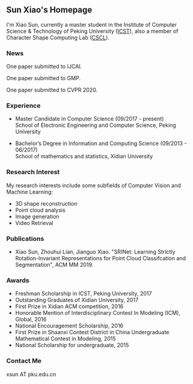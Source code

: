 ## Sun Xiao's Homepage

I'm Xiao Sun, currently a master student in the Institute of Computer Science & Technology of Peking University (<a href="http://www.icst.pku.edu.cn/">ICST</a>), also a member of Character Shape Computing Lab (<a href="http://59.108.48.27/cscl/">CSCL</a>).

### News
One paper submitted to IJCAI.

One paper submitted to GMP.

One paper submitted to CVPR 2020.

### Experience
* Master Candidate in Computer Science (09/2017 - present) <br/>
School of Electronic Engineering and Computer Science, Peking University

* Bachelor’s Degree in Information and Computing Science (09/2013 - 06/2017) <br/>
School of mathematics and statistics, Xidian University

### Research Interest
My research interests include some subfields of Computer Vision and Machine Learning:
* 3D shape reconstruction 
* Point cloud analysis
* Image generation
* Video Retrieval


### Publications
* Xiao Sun, Zhouhui Lian, Jianguo Xiao. "SRINet: Learning Strictly Rotation-Invariant Representations
for Point Cloud Classifcation and Segmentation", ACM MM 2019.


### Awards
* Freshman Scholarship in ICST, Peking University, 2017
* Outstanding Graduates of Xidian University, 2017
* First Prize in Xidian ACM competition, 2016
* Honorable Mention of Interdisciplinary Contest In Modeling (ICM), Global, 2016
* National Encouragement Scholarship, 2016
* First Prize in Shaanxi Contest District in China Undergraduate Mathematical Contest in Modeling, 2015
* National Scholarship for undergraduate, 2015

### Contact Me
xsun AT pku.edu.cn
